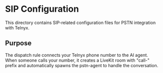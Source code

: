 # SIP Configuration

This directory contains SIP-related configuration files for PSTN integration with Telnyx.

## Purpose

The dispatch rule connects your Telnyx phone number to the AI agent. When someone calls your number, it creates a LiveKit room with "call-" prefix and automatically spawns the pstn-agent to handle the conversation.